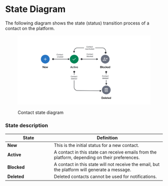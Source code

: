 # State Diagram

The following diagram shows the state (status) transition process of a contact on the platform.

<figure><img src="../../../../.gitbook/assets/image (1) (1) (1).png" alt=""><figcaption><p>Contact state diagram</p></figcaption></figure>

### State description

<table><thead><tr><th width="135">State</th><th>Definition</th></tr></thead><tbody><tr><td><strong>New</strong></td><td>This is the initial status for a new contact.</td></tr><tr><td><strong>Active</strong></td><td>A contact in this state can receive emails from the platform, depending on their preferences.</td></tr><tr><td><strong>Blocked</strong></td><td>A contact in this state will not receive the email, but the platform will generate a message.</td></tr><tr><td><strong>Deleted</strong></td><td>Deleted contacts cannot be used for notifications.</td></tr></tbody></table>
